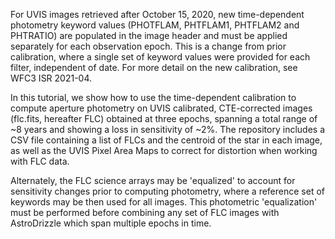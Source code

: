 For UVIS images retrieved after October 15, 2020, new time-dependent photometry keyword values (PHOTFLAM, PHTFLAM1, PHTFLAM2 and PHTRATIO) are populated in the image header and must be applied separately for each observation epoch. This is a change from prior calibration, where a single set of keyword values were provided for each filter, independent of date. For more detail on the new calibration, see WFC3 ISR 2021-04.

In this tutorial, we show how to use the time-dependent calibration to compute aperture photometry on UVIS calibrated, CTE-corrected images (flc.fits, hereafter FLC) obtained at three epochs, spanning a total range of ~8 years and showing a loss in sensitivity of ~2%. The repository includes a CSV file containing a list of FLCs and the centroid of the star in each image, as well as the UVIS Pixel Area Maps to correct for distortion when working with FLC data.

Alternately, the FLC science arrays may be 'equalized' to account for sensitivity changes prior to computing photometry, where a reference set of keywords may be then used for all images. This photometric 'equalization' must be performed before combining any set of FLC images with AstroDrizzle which span multiple epochs in time.
